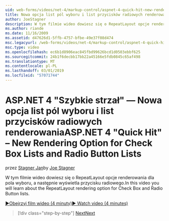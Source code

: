 ```yaml
---
uid: web-forms/videos/net-4/markup-control/aspnet-4-quick-hit-new-rendering-option-for-check-box-lists-and-radio-button-lists
title: Nowa opcja list pól wyboru i list przycisków radiowych renderowania | Dokumentacja firmy Microsoft
author: JoeStagner
description: W tym filmie wideo dowiesz się o RepeatLayout opcje renderowania dla pola wyboru, a następnie wyświetla przycisku radiowego.
ms.author: riande
ms.date: 11/16/2009
ms.assetid: d47626d1-5ffb-4757-bfbe-49e37f08d474
msc.legacyurl: /web-forms/videos/net-4/markup-control/aspnet-4-quick-hit-new-rendering-option-for-check-box-lists-and-radio-button-lists
msc.type: video
ms.openlocfilehash: ec6b1d8906eac845fbd99626bcd1d0503ebbf625
ms.sourcegitcommit: 24b1f6decbb17bb22a45166e5fdb0845c65af498
ms.translationtype: MT
ms.contentlocale: pl-PL
ms.lasthandoff: 03/01/2019
ms.locfileid: "57071744"
---
```

<a name="aspnet-4-quick-hit--new-rendering-option-for-check-box-lists-and-radio-button-lists"></a><span data-ttu-id="569ad-103">ASP.NET 4 "Szybkie strzał" — Nowa opcja list pól wyboru i list przycisków radiowych renderowania</span><span class="sxs-lookup"><span data-stu-id="569ad-103">ASP.NET 4 "Quick Hit" – New Rendering Option for Check Box Lists and Radio Button Lists</span></span>
====================
<span data-ttu-id="569ad-104">przez [Stagner Jan](https://github.com/JoeStagner)</span><span class="sxs-lookup"><span data-stu-id="569ad-104">by [Joe Stagner](https://github.com/JoeStagner)</span></span>

<span data-ttu-id="569ad-105">W tym filmie wideo dowiesz się o RepeatLayout opcje renderowania dla pola wyboru, a następnie wyświetla przycisku radiowego.</span><span class="sxs-lookup"><span data-stu-id="569ad-105">In this video you will learn about the RepeatLayout rendering option for Check Box and Radio Button lists.</span></span> 

[<span data-ttu-id="569ad-106">&#9654;Obejrzyj film wideo (4 minuty)</span><span class="sxs-lookup"><span data-stu-id="569ad-106">&#9654; Watch video (4 minutes)</span></span>](https://channel9.msdn.com/Blogs/ASP-NET-Site-Videos/aspnet-4-quick-hit-new-rendering-option-for-check-box-lists-and-radio-button-lists)

> [!div class="step-by-step"]
> [<span data-ttu-id="569ad-107">Next</span><span class="sxs-lookup"><span data-stu-id="569ad-107">Next</span></span>](aspnet-4-quick-hit-table-free-templated-controls.md)
